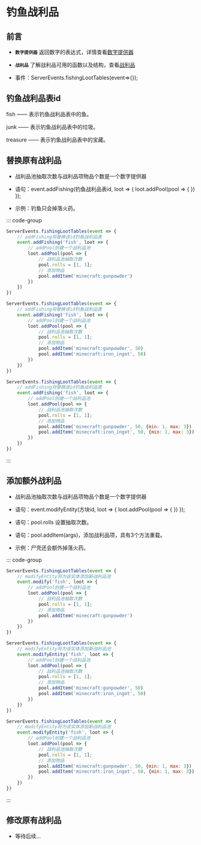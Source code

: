 # 钓鱼战利品

## 前言

- **`数字提供器`** 返回数字的表达式，详情查看[数字提供器](../MiscellaneousKnowledge/NumberProvider.md)

- **`战利品`** 了解战利品可用的函数以及结构，查看[战利品](./LootTable.md)

- 事件：ServerEvents.fishingLootTables(event=>{});

## 钓鱼战利品表id

fish —— 表示钓鱼战利品表中的鱼。

junk —— 表示钓鱼战利品表中的垃圾。

treasure —— 表示钓鱼战利品表中的宝藏。

## 替换原有战利品

- 战利品池抽取次数与战利品项物品个数是一个数字提供器

- 语句：event.addFishing(钓鱼战利品表id, loot => { loot.addPool(pool => { }) });

- 示例：钓鱼只会掉落火药。

::: code-group

```js [单个物品]
ServerEvents.fishingLootTables(event => {
    // addFishing将替换该id钓鱼战利品表
    event.addFishing('fish', loot => {
        // addPool创建一个战利品池
        loot.addPool(pool => {
            // 战利品池抽取次数
            pool.rolls = [1, 1];
            // 添加物品
            pool.addItem('minecraft:gunpowder')
        })
    })
})
```

```js [权重列表]
ServerEvents.fishingLootTables(event => {
    // addFishing将替换该id钓鱼战利品表
    event.addFishing('fish', loot => {
        // addPool创建一个战利品池
        loot.addPool(pool => {
            // 战利品池抽取次数
            pool.rolls = [1, 1];
            // 添加物品
            pool.addItem('minecraft:gunpowder', 50)
            pool.addItem('minecraft:iron_ingot', 50)
        })
    })
})
```

```js [具有战利品项个数提供器的权重列表]
ServerEvents.fishingLootTables(event => {
    // addFishing将替换该id钓鱼战利品表
    event.addFishing('fish', loot => {
        // addPool创建一个战利品池
        loot.addPool(pool => {
            // 战利品池抽取次数
            pool.rolls = [1, 1];
            // 添加物品
            pool.addItem('minecraft:gunpowder', 50, {min: 1, max: 3})
            pool.addItem('minecraft:iron_ingot', 50, {min: 1, max: 3})
        })
    })
})
```

:::

## 添加额外战利品

- 战利品池抽取次数与战利品项物品个数是一个数字提供器

- 语句：event.modifyEntity(方块id, loot => { loot.addPool(pool => { }) });

- 语句：pool.rolls 设置抽取次数。

- 语句：pool.addItem(args)，添加战利品项，具有3个方法重载。

- 示例：尸壳还会额外掉落火药。

::: code-group

```js [单个物品]
ServerEvents.fishingLootTables(event => {
    // modifyEntity将为该实体添加新战利品池
    event.modify('fish', loot => {
        // addPool创建一个战利品池
        loot.addPool(pool => {
            // 战利品池抽取次数
            pool.rolls = [1, 1];
            // 添加物品
            pool.addItem('minecraft:gunpowder')
        })
    })
})
```

```js [权重列表]
ServerEvents.fishingLootTables(event => {
    // modifyEntity将为该实体添加新战利品池
    event.modifyEntity('fish', loot => {
        // addPool创建一个战利品池
        loot.addPool(pool => {
            // 战利品池抽取次数
            pool.rolls = [1, 1];
            // 添加物品
            pool.addItem('minecraft:gunpowder', 50)
            pool.addItem('minecraft:iron_ingot', 50)
        })
    })
})
```

```js [具有战利品项个数提供器的权重列表]
ServerEvents.fishingLootTables(event => {
    // modifyEntity将为该实体添加新战利品池
    event.modifyEntity('fish', loot => {
        // addPool创建一个战利品池
        loot.addPool(pool => {
            // 战利品池抽取次数
            pool.rolls = [1, 1];
            // 添加物品
            pool.addItem('minecraft:gunpowder', 50, {min: 1, max: 3})
            pool.addItem('minecraft:iron_ingot', 50, {min: 1, max: 3})
        })
    })
})
```

:::

## 修改原有战利品

- 等待后续...
